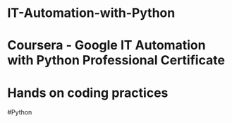 # IT-Automation-with-Python
# Coursera - Google IT Automation with Python Professional Certificate
# Hands on coding practices
#Python
